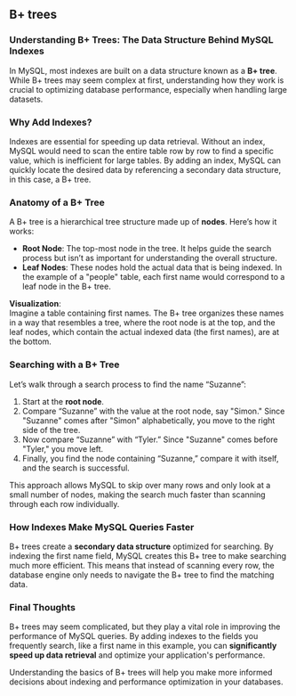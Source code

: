 ## B+ trees

### Understanding B+ Trees: The Data Structure Behind MySQL Indexes

In MySQL, most indexes are built on a data structure known as a **B+ tree**. While B+ trees may seem complex at first, understanding how they work is crucial to optimizing database performance, especially when handling large datasets.

### Why Add Indexes?

Indexes are essential for speeding up data retrieval. Without an index, MySQL would need to scan the entire table row by row to find a specific value, which is inefficient for large tables. By adding an index, MySQL can quickly locate the desired data by referencing a secondary data structure, in this case, a B+ tree.

### Anatomy of a B+ Tree

A B+ tree is a hierarchical tree structure made up of **nodes**. Here’s how it works:

- **Root Node**: The top-most node in the tree. It helps guide the search process but isn’t as important for understanding the overall structure.
- **Leaf Nodes**: These nodes hold the actual data that is being indexed. In the example of a "people" table, each first name would correspond to a leaf node in the B+ tree.

**Visualization**:  
Imagine a table containing first names. The B+ tree organizes these names in a way that resembles a tree, where the root node is at the top, and the leaf nodes, which contain the actual indexed data (the first names), are at the bottom.

### Searching with a B+ Tree

Let’s walk through a search process to find the name “Suzanne”:

1. Start at the **root node**.
2. Compare “Suzanne” with the value at the root node, say "Simon." Since "Suzanne" comes after "Simon" alphabetically, you move to the right side of the tree.
3. Now compare “Suzanne” with “Tyler.” Since "Suzanne" comes before "Tyler," you move left.
4. Finally, you find the node containing “Suzanne,” compare it with itself, and the search is successful.

This approach allows MySQL to skip over many rows and only look at a small number of nodes, making the search much faster than scanning through each row individually.

### How Indexes Make MySQL Queries Faster

B+ trees create a **secondary data structure** optimized for searching. By indexing the first name field, MySQL creates this B+ tree to make searching much more efficient. This means that instead of scanning every row, the database engine only needs to navigate the B+ tree to find the matching data.

### Final Thoughts

B+ trees may seem complicated, but they play a vital role in improving the performance of MySQL queries. By adding indexes to the fields you frequently search, like a first name in this example, you can **significantly speed up data retrieval** and optimize your application's performance.

Understanding the basics of B+ trees will help you make more informed decisions about indexing and performance optimization in your databases.
